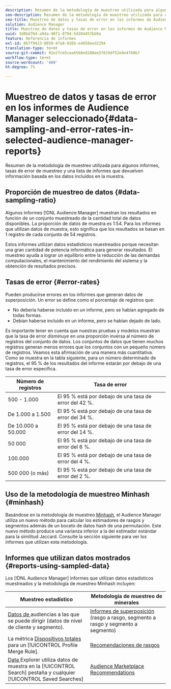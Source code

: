 ```yaml
---
description: Resumen de la metodología de muestreo utilizada para algunos informes, tasas de error de muestreo y una lista de informes que devuelven información basada en los datos incluidos en la muestra.
seo-description: Resumen de la metodología de muestreo utilizada para algunos informes, tasas de error de muestreo y una lista de informes que devuelven información basada en los datos incluidos en la muestra.
seo-title: Muestreo de datos y tasas de error en los informes de Audience Manager seleccionado
solution: Audience Manager
title: Muestreo de datos y tasas de error en los informes de Audience Manager seleccionado
uuid: 3d8bd764-a9da-40f1-8794-54304457bb9a
feature: Referencia de informes
exl-id: 0b7f9423-0859-4fa8-926b-e4858eed2294
translation-type: tm+mt
source-git-commit: 92e2fcb5cea6560e9288ee5f819df52e9e4768b7
workflow-type: tm+mt
source-wordcount: '469'
ht-degree: 7%

---
```


# Muestreo de datos y tasas de error en los informes de Audience Manager seleccionado{#data-sampling-and-error-rates-in-selected-audience-manager-reports}

Resumen de la metodología de muestreo utilizada para algunos informes, tasas de error de muestreo y una lista de informes que devuelven información basada en los datos incluidos en la muestra.

## Proporción de muestreo de datos {#data-sampling-ratio}

Algunos informes [!DNL Audience Manager] muestran los resultados en función de un conjunto muestreado de la cantidad total de datos disponibles. La proporción de datos de muestra es 1:54. Para los informes que utilizan datos de muestra, esto significa que los resultados se basan en 1 registro de cada conjunto de 54 registros.

Estos informes utilizan datos estadísticos muestreados porque necesitan una gran cantidad de potencia informática para generar resultados. El muestreo ayuda a lograr un equilibrio entre la reducción de las demandas computacionales, el mantenimiento del rendimiento del sistema y la obtención de resultados precisos.

<!--

## Minimum Requirements {#minimum-requirements}

>[!NOTE]
>
>The minimum requirements listed below apply to Overlap reports only.

Overlap reports ([trait-to-trait](/help/using/reporting/dynamic-reports/trait-trait-overlap-report.md), [segment-to-trait](/help/using/reporting/dynamic-reports/segment-trait-overlap-report.md), and [segment-to-segment](/help/using/reporting/dynamic-reports/segment-segment-overlap-report.md)) exclude traits and segments when they do not meet the minimum unique visitor requirements. These minimum requirements are as follows:

* Traits: 28,000 [unique trait realizations](/help/using/features/traits/trait-and-segment-qualification-reference).
* Segments: 70,000 real-time users over a 14-day period.

-->

## Tasas de error {#error-rates}

Pueden producirse errores en los informes que generan datos de superposición. Un error se define como el porcentaje de registros que:

* No debería haberse incluido en un informe, pero se habían agregado de todas formas.
* Debían haberse incluido en un informe, pero se habían dejado de lado.

Es importante tener en cuenta que nuestras pruebas y modelos muestran que la tasa de error *disminuye* en una proporción inversa al número de registros del conjunto de datos. Los conjuntos de datos que tienen muchos registros generan menos errores que los conjuntos con un pequeño número de registros. Veamos esta afirmación de una manera más cuantitativa. Como se muestra en la tabla siguiente, para un número determinado de registros, el 95 % de los resultados del informe estarán por debajo de una tasa de error específica.

| Número de registros | Tasa de error |
|--- |--- |
| 500 - 1.000 | El 95 % está por debajo de una tasa de error del 42 %. |
| De 1.000 a 1.500 | El 95 % está por debajo de una tasa de error del 34 %. |
| De 10.000 a 50.000 | El 95 % está por debajo de una tasa de error del 14 %. |
| 50 000 | El 95 % está por debajo de una tasa de error del 6 %. |
| 100.000 | El 95 % está por debajo de una tasa de error del 4 %. |
| 500 000 (o más) | El 95 % está por debajo de una tasa de error del 2 %. |

## Uso de la metodología de muestreo Minhash {#minhash}

Basándose en la metodología de muestreo [Minhash](https://en.wikipedia.org/wiki/MinHash), el Audience Manager utiliza un nuevo método para calcular los estimadores de rasgos y segmentos además de un boceto de datos hash de una permutación. Este nuevo método produce una varianza inferior a la del estimador estándar para la similitud Jaccard. Consulte la sección siguiente para ver los informes que utilizan esta metodología.

<!--

Some Audience Manager reports use the minhash sampling methodology to compute trait and segment overlaps and similarity scores. Audience Manager calculates the [!UICONTROL Trait Similarity Score] between two traits by computing the intersection and union in terms of the number of [!UICONTROL Unique User IDs] (UUIDs) and then divides the two. For two traits A and B, the calculation looks like this:

![jaccard-similarity](/help/using/features/segments/assets/jaccard_similarity.png)

-->

## Informes que utilizan datos mostrados {#reports-using-sampled-data}

Los [!DNL Audience Manager] informes que utilizan datos estadísticos muestreados y la metodología de muestreo Minhash incluyen:

<!--

* [Overlap reports](../reporting/dynamic-reports/dynamic-reports.md#interactive-and-overlap-reports) (trait-to-trait, segment-to-trait, and segment-to-segment).
* [Addressable Audience](../features/addressable-audiences.md) data (customer- and segment-level data). 
* The [Total Devices](../features/profile-merge-rules/profile-link-metrics.md#merge-rule-metrics) metric for a [!UICONTROL Profile Merge Rule].
* [Data Explorer](../features/data-explorer/data-explorer-signals-search/data-explorer-search-pairs.md) uses sampled data in the [!UICONTROL Search] tab and any [!UICONTROL Saved Searches].

Reports that use Minhash sampling methodology:

-->

| Muestreo estadístico | Metodología de muestreo de minerales |
|--- |--- |
| [Datos de ](../features/addressable-audiences.md) audiencias a las que se puede dirigir (datos de nivel de cliente y segmento). | [Informes de superposición](../reporting/dynamic-reports/dynamic-reports.md#interactive-and-overlap-reports)  (rasgo a rasgo, segmento a rasgo y segmento a segmento) |
| La métrica [Dispositivos totales](../features/profile-merge-rules/profile-link-metrics.md#merge-rule-metrics) para un [!UICONTROL Profile Merge Rule]. | [Recomendaciones de rasgos](/help/using/features/segments/trait-recommendations.md) |
| [Data ](../features/data-explorer/data-explorer-signals-search/data-explorer-search-pairs.md) Explorer utiliza datos de muestra en la  [!UICONTROL Search] pestaña y cualquier  [!UICONTROL Saved Searches] | [Audience Marketplace Recommendations](/help/using/features/audience-marketplace/marketplace-data-buyers/marketplace-data-buyers.md#finding-similar-traits) |
